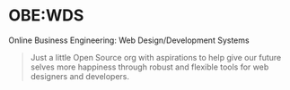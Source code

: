# OBE:WDS

Online Business Engineering: Web Design/Development Systems

> Just a little Open Source org with aspirations to help give our future selves more happiness through robust and flexible tools for web designers and developers.
